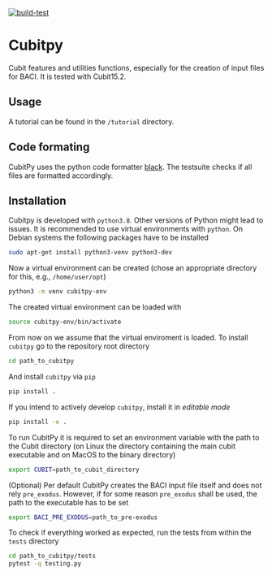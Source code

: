 [![build-test](https://github.com/imcs-compsim/cubitpy/actions/workflows/.github/workflows/build-test.yml/badge.svg)](https://github.com/imcs-compsim/cubitpy/actions/workflows/.github/workflows/build-test.yml)

# Cubitpy

Cubit features and utilities functions, especially for the creation of input files for BACI.
It is tested with Cubit15.2.

## Usage

A tutorial can be found in the `/tutorial` directory.

## Code formating

CubitPy uses the python code formatter [black](https://github.com/psf/black).
The testsuite checks if all files are formatted accordingly.

## Installation

Cubitpy is developed with `python3.8`.
Other versions of Python might lead to issues.
It is recommended to use virtual environments with `python`.
On Debian systems the following packages have to be installed
```bash
sudo apt-get install python3-venv python3-dev
```

Now a virtual environment can be created (chose an appropriate directory for this, e.g., `/home/user/opt`)
```bash
python3 -m venv cubitpy-env
```

The created virtual environment can be loaded with
```bash
source cubitpy-env/bin/activate
```

From now on we assume that the virtual enviroment is loaded.
To install `cubitpy` go to the repository root directory
```bash
cd path_to_cubitpy
```

And install `cubitpy` via `pip`
```bash
pip install .
```

If you intend to actively develop `cubitpy`, install it in *editable mode*
```bash
pip install -e .
```

To run CubitPy it is required to set an environment variable with the path to the Cubit directory (on Linux the directory containing the main cubit executable and on MacOS to the binary directory)
```bash
export CUBIT=path_to_cubit_directory
```

(Optional) Per default CubitPy creates the BACI input file itself and does not rely `pre_exodus`. However, if for some reason `pre_exodus` shall be used, the path to the executable has to be set
```bash
export BACI_PRE_EXODUS=path_to_pre-exodus
```

To check if everything worked as expected, run the tests from within the `tests` directory
```bash
cd path_to_cubitpy/tests
pytest -q testing.py 
```
